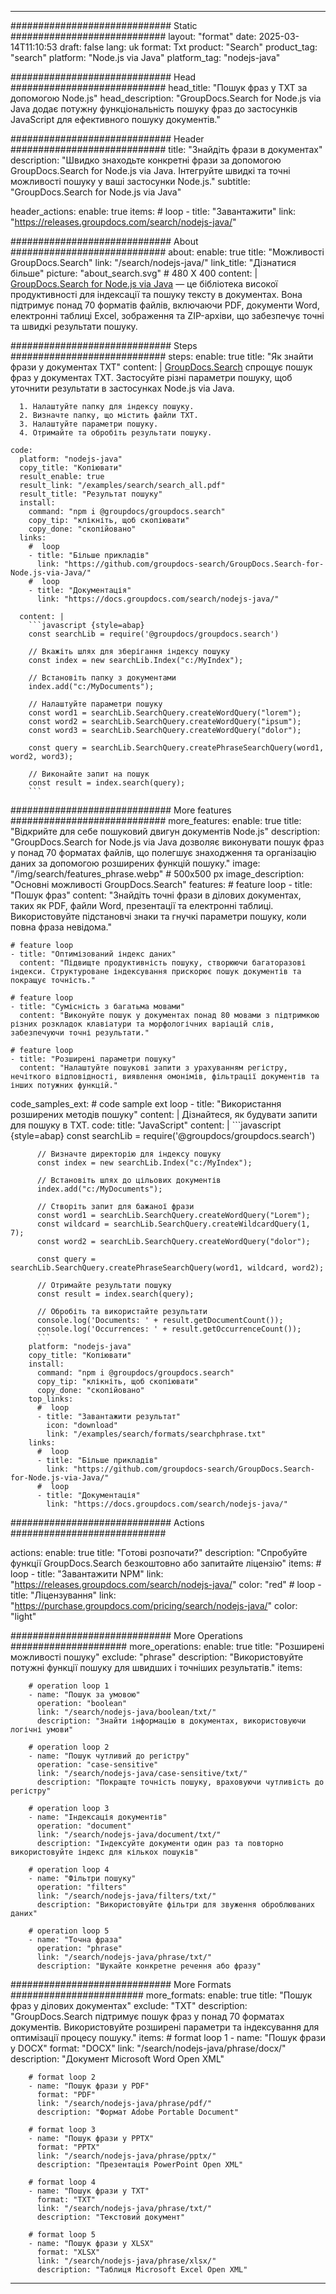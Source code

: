 
---
############################# Static ############################
layout: "format"
date:  2025-03-14T11:10:53
draft: false
lang: uk
format: Txt
product: "Search"
product_tag: "search"
platform: "Node.js via Java"
platform_tag: "nodejs-java"

############################# Head ############################
head_title: "Пошук фраз у TXT за допомогою Node.js"
head_description: "GroupDocs.Search for Node.js via Java додає потужну функціональність пошуку фраз до застосунків JavaScript для ефективного пошуку документів."

############################# Header ############################
title: "Знайдіть фрази в документах" 
description: "Швидко знаходьте конкретні фрази за допомогою GroupDocs.Search for Node.js via Java. Інтегруйте швидкі та точні можливості пошуку у ваші застосунки Node.js."
subtitle: "GroupDocs.Search for Node.js via Java" 

header_actions:
  enable: true
  items:
    #  loop
    - title: "Завантажити"
      link: "https://releases.groupdocs.com/search/nodejs-java/"
      
############################# About ############################
about:
    enable: true
    title: "Можливості GroupDocs.Search"
    link: "/search/nodejs-java/"
    link_title: "Дізнатися більше"
    picture: "about_search.svg" # 480 X 400
    content: |
       [GroupDocs.Search for Node.js via Java](/search/nodejs-java/) — це бібліотека високої продуктивності для індексації та пошуку тексту в документах. Вона підтримує понад 70 форматів файлів, включаючи PDF, документи Word, електронні таблиці Excel, зображення та ZIP-архіви, що забезпечує точні та швидкі результати пошуку.

############################# Steps ############################
steps:
    enable: true
    title: "Як знайти фрази у документах TXT"
    content: |
      [GroupDocs.Search](/search/nodejs-java/) спрощує пошук фраз у документах TXT. Застосуйте різні параметри пошуку, щоб уточнити результати в застосунках Node.js via Java.
      
      1. Налаштуйте папку для індексу пошуку.
      2. Визначте папку, що містить файли TXT.
      3. Налаштуйте параметри пошуку.
      4. Отримайте та обробіть результати пошуку.
   
    code:
      platform: "nodejs-java"
      copy_title: "Копіювати"
      result_enable: true
      result_link: "/examples/search/search_all.pdf"
      result_title: "Результат пошуку"
      install:
        command: "npm i @groupdocs/groupdocs.search"
        copy_tip: "клікніть, щоб скопіювати"
        copy_done: "скопійовано"
      links:
        #  loop
        - title: "Більше прикладів"
          link: "https://github.com/groupdocs-search/GroupDocs.Search-for-Node.js-via-Java/"
        #  loop
        - title: "Документація"
          link: "https://docs.groupdocs.com/search/nodejs-java/"
          
      content: |
        ```javascript {style=abap}
        const searchLib = require('@groupdocs/groupdocs.search')

        // Вкажіть шлях для зберігання індексу пошуку
        const index = new searchLib.Index("c:/MyIndex");

        // Встановіть папку з документами
        index.add("c:/MyDocuments");

        // Налаштуйте параметри пошуку
        const word1 = searchLib.SearchQuery.createWordQuery("lorem");
        const word2 = searchLib.SearchQuery.createWordQuery("ipsum");
        const word3 = searchLib.SearchQuery.createWordQuery("dolor");

        const query = searchLib.SearchQuery.createPhraseSearchQuery(word1, word2, word3);

        // Виконайте запит на пошук
        const result = index.search(query);
        ```            

############################# More features ############################
more_features:
  enable: true
  title: "Відкрийте для себе пошуковий двигун документів Node.js"
  description: "GroupDocs.Search for Node.js via Java дозволяє виконувати пошук фраз у понад 70 форматах файлів, що полегшує знаходження та організацію даних за допомогою розширених функцій пошуку."
  image: "/img/search/features_phrase.webp" # 500x500 px
  image_description: "Основні можливості GroupDocs.Search"
  features:
    # feature loop
    - title: "Пошук фраз"
      content: "Знайдіть точні фрази в ділових документах, таких як PDF, файли Word, презентації та електронні таблиці. Використовуйте підстановчі знаки та гнучкі параметри пошуку, коли повна фраза невідома."

    # feature loop
    - title: "Оптимізований індекс даних"
      content: "Підвищте продуктивність пошуку, створюючи багаторазові індекси. Структуроване індексування прискорює пошук документів та покращує точність."

    # feature loop
    - title: "Сумісність з багатьма мовами"
      content: "Виконуйте пошук у документах понад 80 мовами з підтримкою різних розкладок клавіатури та морфологічних варіацій слів, забезпечуючи точні результати."

    # feature loop
    - title: "Розширені параметри пошуку"
      content: "Налаштуйте пошукові запити з урахуванням регістру, нечіткого відповідності, виявлення омонімів, фільтрації документів та інших потужних функцій."
      
  code_samples_ext:
    # code sample ext loop
    - title: "Використання розширених методів пошуку"
      content: |
        Дізнайтеся, як будувати запити для пошуку в TXT.
      code:
        title: "JavaScript"
        content: |
          ```javascript {style=abap}
          const searchLib = require('@groupdocs/groupdocs.search')
          
          // Визначте директорію для індексу пошуку
          const index = new searchLib.Index("c:/MyIndex");
              
          // Встановіть шлях до цільових документів
          index.add("c:/MyDocuments");

          // Створіть запит для бажаної фрази
          const word1 = searchLib.SearchQuery.createWordQuery("Lorem");
          const wildcard = searchLib.SearchQuery.createWildcardQuery(1, 7);
          const word2 = searchLib.SearchQuery.createWordQuery("dolor");

          const query = searchLib.SearchQuery.createPhraseSearchQuery(word1, wildcard, word2);

          // Отримайте результати пошуку
          const result = index.search(query);
          
          // Обробіть та використайте результати
          console.log('Documents: ' + result.getDocumentCount());
          console.log('Occurrences: ' + result.getOccurrenceCount());
          ```
        platform: "nodejs-java"
        copy_title: "Копіювати"
        install:
          command: "npm i @groupdocs/groupdocs.search"
          copy_tip: "клікніть, щоб скопіювати"
          copy_done: "скопійовано"
        top_links:
          #  loop
          - title: "Завантажити результат"
            icon: "download"
            link: "/examples/search/formats/searchphrase.txt"
        links:
          #  loop
          - title: "Більше прикладів"
            link: "https://github.com/groupdocs-search/GroupDocs.Search-for-Node.js-via-Java/"
          #  loop
          - title: "Документація"
            link: "https://docs.groupdocs.com/search/nodejs-java/"
            

            


############################# Actions ############################

actions:
  enable: true
  title: "Готові розпочати?"
  description: "Спробуйте функції GroupDocs.Search безкоштовно або запитайте ліцензію"
  items:
    #  loop
    - title: "Завантажити NPM"
      link: "https://releases.groupdocs.com/search/nodejs-java/"
      color: "red"
        #  loop
    - title: "Ліцензування"
      link: "https://purchase.groupdocs.com/pricing/search/nodejs-java/"
      color: "light"


############################# More Operations #####################
more_operations:
    enable: true
    title: "Розширені можливості пошуку"
    exclude: "phrase"
    description: "Використовуйте потужні функції пошуку для швидших і точніших результатів."
    items: 
          
        # operation loop 1
        - name: "Пошук за умовою"
          operation: "boolean"
          link: "/search/nodejs-java/boolean/txt/"
          description: "Знайти інформацію в документах, використовуючи логічні умови"

        # operation loop 2
        - name: "Пошук чутливий до регістру"
          operation: "case-sensitive"
          link: "/search/nodejs-java/case-sensitive/txt/"
          description: "Покращте точність пошуку, враховуючи чутливість до регістру"

        # operation loop 3
        - name: "Індексація документів"
          operation: "document"
          link: "/search/nodejs-java/document/txt/"
          description: "Індексуйте документи один раз та повторно використовуйте індекс для кількох пошуків"

        # operation loop 4
        - name: "Фільтри пошуку"
          operation: "filters"
          link: "/search/nodejs-java/filters/txt/"
          description: "Використовуйте фільтри для звуження оброблюваних даних"

        # operation loop 5
        - name: "Точна фраза"
          operation: "phrase"
          link: "/search/nodejs-java/phrase/txt/"
          description: "Шукайте конкретне речення або фразу"
          
        
          
############################# More Formats ########################
more_formats:
    enable: true
    title: "Пошук фраз у ділових документах"
    exclude: "TXT"
    description: "GroupDocs.Search підтримує пошук фраз у понад 70 форматах документів. Використовуйте розширені параметри та індексування для оптимізації процесу пошуку."
    items: 
        # format loop 1
        - name: "Пошук фрази у DOCX"
          format: "DOCX"
          link: "/search/nodejs-java/phrase/docx/"
          description: "Документ Microsoft Word Open XML"
          
        # format loop 2
        - name: "Пошук фрази у PDF"
          format: "PDF"
          link: "/search/nodejs-java/phrase/pdf/"
          description: "Формат Adobe Portable Document"
          
        # format loop 3
        - name: "Пошук фрази у PPTX"
          format: "PPTX"
          link: "/search/nodejs-java/phrase/pptx/"
          description: "Презентація PowerPoint Open XML"

        # format loop 4
        - name: "Пошук фрази у TXT"
          format: "TXT"
          link: "/search/nodejs-java/phrase/txt/"
          description: "Текстовий документ"
          
        # format loop 5
        - name: "Пошук фрази у XLSX"
          format: "XLSX"
          link: "/search/nodejs-java/phrase/xlsx/"
          description: "Таблиця Microsoft Excel Open XML"
  

---